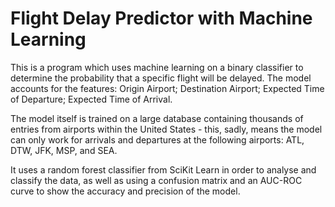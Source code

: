 # Flight Delay Predictor with Machine Learning

This is a program which uses machine learning on a binary classifier to determine the probability that a specific flight will be delayed. The model accounts for the features: Origin Airport; Destination Airport; Expected Time of Departure; Expected Time of Arrival. 

The model itself is trained on a large database containing thousands of entries from airports within the United States - this, sadly, means the model can only work for arrivals and departures at the following airports: ATL, DTW, JFK, MSP, and SEA.

It uses a random forest classifier from SciKit Learn in order to analyse and classify the data, as well as using a confusion matrix and an AUC-ROC curve to show the accuracy and precision of the model. 
